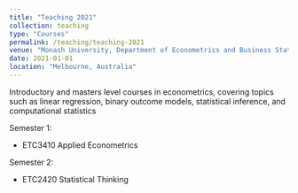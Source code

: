 ```yaml
---
title: "Teaching 2021"
collection: teaching
type: "Courses"
permalink: /teaching/teaching-2021
venue: "Monash University, Department of Econometrics and Business Statistics"
date: 2021-01-01
location: "Melbourne, Australia"
---
```


Introductory and masters level courses in econometrics, covering topics such as linear regression, binary outcome models, statistical inference, and computational statistics

Semester 1:
- ETC3410 Applied Econometrics

Semester 2:
- ETC2420 Statistical Thinking

